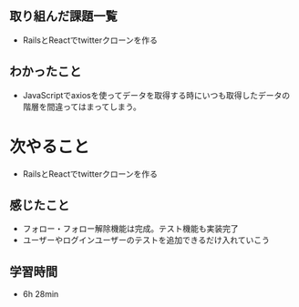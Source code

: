 ## 取り組んだ課題一覧
- RailsとReactでtwitterクローンを作る
## わかったこと
- JavaScriptでaxiosを使ってデータを取得する時にいつも取得したデータの階層を間違ってはまってしまう。
# 次やること
- RailsとReactでtwitterクローンを作る
## 感じたこと
- フォロー・フォロー解除機能は完成。テスト機能も実装完了
- ユーザーやログインユーザーのテストを追加できるだけ入れていこう
## 学習時間
- 6h 28min